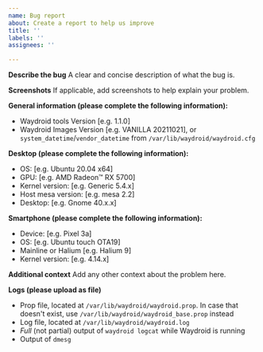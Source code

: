 ```yaml
---
name: Bug report
about: Create a report to help us improve
title: ''
labels: ''
assignees: ''

---
```


**Describe the bug**
A clear and concise description of what the bug is.

**Screenshots**
If applicable, add screenshots to help explain your problem.

**General information (please complete the following information):**
 - Waydroid tools Version [e.g. 1.1.0]
 - Waydroid Images Version [e.g. VANILLA 20211021], or `system_datetime`/`vendor_datetime` from `/var/lib/waydroid/waydroid.cfg`

**Desktop (please complete the following information):**
 - OS: [e.g. Ubuntu 20.04 x64]
 - GPU: [e.g. AMD Radeon™ RX 5700]
 - Kernel version: [e.g. Generic 5.4.x]
 - Host mesa version: [e.g. mesa 2.2]
 - Desktop: [e.g. Gnome 40.x.x]

**Smartphone (please complete the following information):**
 - Device: [e.g. Pixel 3a]
 - OS: [e.g. Ubuntu touch OTA19]
 - Mainline or Halium [e.g. Halium 9]
 - Kernel version: [e.g. 4.14.x]

**Additional context**
Add any other context about the problem here.

**Logs (please upload as file)**
 - Prop file, located at `/var/lib/waydroid/waydroid.prop`. In case that doesn't exist, use `/var/lib/waydroid/waydroid_base.prop` instead
 - Log file, located at `/var/lib/waydroid/waydroid.log`
 - *Full* (not partial) output of `waydroid logcat` while Waydroid is running
 - Output of `dmesg`

